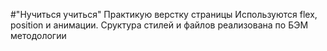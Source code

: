 #"Нучиться учиться"
Практикую верстку страницы
Используются flex, position и анимации.
Сруктура стилей и файлов реализована по БЭМ методологии
